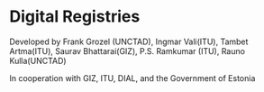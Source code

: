 # Digital Registries

Developed by Frank Grozel (UNCTAD), Ingmar Vali(ITU), Tambet Artma(ITU), Saurav Bhattarai(GIZ),  P.S. Ramkumar (ITU), Rauno Kulla(UNCTAD)&#x20;

In cooperation with GIZ, ITU, DIAL, and the Government of Estonia
